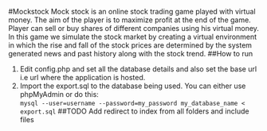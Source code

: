 #Mockstock 
Mock stock is an online stock trading game played with virtual money. The aim of the player is to maximize profit at the end of the game. Player can sell or buy shares of different companies using his virtual money. In this game we simulate the stock market by creating a virtual environment in which the rise and fall of the stock prices are determined by the system generated news and past history along with the stock trend.
##How to run
1. Edit config.php and set all the database details and also set the base url i.e url where the application is hosted.
2. Import the export.sql to the database being used. You can either use phpMyAdmin or do this:  
<code>mysql --user=username  --password=my_password my_database_name &lt; export.sql</code>
##TODO
Add redirect to index from all folders and include files
